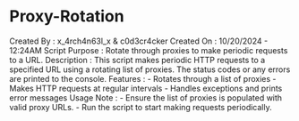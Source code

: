 # Proxy-Rotation
Created By     : x_4rch4n63l_x & c0d3cr4cker
Created On     : 10/20/2024 - 12:24AM
Script Purpose : Rotate through proxies to make periodic requests to a URL.
Description    : This script makes periodic HTTP requests to a specified URL using
                 a rotating list of proxies. The status codes or any errors are
                 printed to the console.
Features       : 
                 - Rotates through a list of proxies
                 - Makes HTTP requests at regular intervals
                 - Handles exceptions and prints error messages
Usage Note     : 
                 - Ensure the list of proxies is populated with valid proxy URLs.
                 - Run the script to start making requests periodically.
